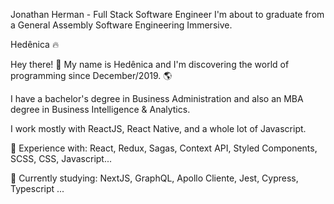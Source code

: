 Jonathan Herman - Full Stack Software Engineer
I'm about to graduate from a General Assembly Software Engineering Immersive.

Hedênica 🔥

Hey there! 👋 My name is Hedênica and I'm discovering the world of programming since December/2019. 🌎

I have a bachelor's degree in Business Administration and also an MBA degree in Business Intelligence & Analytics.

I work mostly with ReactJS, React Native, and a whole lot of Javascript.

🧠 Experience with: React, Redux, Sagas, Context API, Styled Components, SCSS, CSS, Javascript...

👀 Currently studying: NextJS, GraphQL, Apollo Cliente, Jest, Cypress, Typescript ...